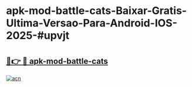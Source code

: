 # apk-mod-battle-cats-Baixar-Gratis-Ultima-Versao-Para-Android-IOS-2025-#upvjt

# <h2><a href="https://ainizakaria.my?title=apk-mod-battle-cats&ref=24M">🔗👉 🔴 apk-mod-battle-cats</a></h2>

[![acn](https://github.com/user-attachments/assets/0f9c940e-d8b0-45ae-aac7-cd30a18b3e1c)](https://ainizakaria.my?title=apk-mod-battle-cats&ref=24M)

